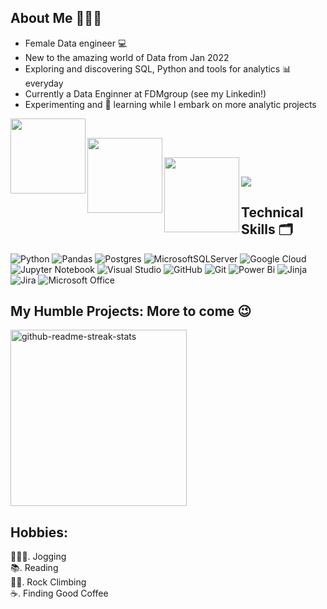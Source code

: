 ## About Me 👩🏻‍💻  
- Female Data engineer 💻
- New to the amazing world of Data from Jan 2022
- Exploring and discovering SQL, Python and tools for analytics 📊 everyday 
- Currently a Data Enginner at FDMgroup (see my Linkedin!)
- Experimenting and 📖 learning while I embark on more analytic projects

<a href="https://www.linkedin.com/in/kaiyangoh/"><img align="left" src="https://img.shields.io/badge/linkedin-%230077B5.svg?style=for-the-badge&logo=linkedin&logoColor=white" width="120px"/></a><br>

<a href="https://public.tableau.com/app/profile/kai.yan6223"><img align="left" src="https://img.shields.io/badge/Tableau-E97627?style=for-the-badge&logo=Tableau&logoColor=white" width="120px"/></a><br> 

<a href="https://www.medium.com/@kaiyangoh85"><img align="left" src="https://img.shields.io/badge/Medium-12100E?style=for-the-badge&logo=medium&logoColor=white" width="120px"/></a><br> 

![](https://media.giphy.com/media/hpXdHPfFI5wTABdDx9/giphy.gif)

## Technical Skills 🗂 
![Python](https://img.shields.io/badge/python-3670A0?style=for-the-badge&logo=python&logoColor=ffdd54)
![Pandas](https://img.shields.io/badge/pandas-%23150458.svg?style=for-the-badge&logo=pandas&logoColor=white)
![Postgres](https://img.shields.io/badge/postgres-%23316192.svg?style=for-the-badge&logo=postgresql&logoColor=white)
![MicrosoftSQLServer](https://img.shields.io/badge/Microsoft%20SQL%20Sever-CC2927?style=for-the-badge&logo=microsoft%20sql%20server&logoColor=white)
![Google Cloud](https://img.shields.io/badge/GoogleCloud-%234285F4.svg?style=for-the-badge&logo=google-cloud&logoColor=white)
![Jupyter Notebook](https://img.shields.io/badge/jupyter-%23FA0F00.svg?style=for-the-badge&logo=jupyter&logoColor=white)
![Visual Studio](https://img.shields.io/badge/Visual%20Studio-5C2D91.svg?style=for-the-badge&logo=visual-studio&logoColor=white)
![GitHub](https://img.shields.io/badge/github-%23121011.svg?style=for-the-badge&logo=github&logoColor=white)
![Git](https://img.shields.io/badge/git-%23F05033.svg?style=for-the-badge&logo=git&logoColor=white)
![Power Bi](https://img.shields.io/badge/power_bi-F2C811?style=for-the-badge&logo=powerbi&logoColor=black)
![Jinja](https://img.shields.io/badge/jinja-white.svg?style=for-the-badge&logo=jinja&logoColor=black)
![Jira](https://img.shields.io/badge/jira-%230A0FFF.svg?style=for-the-badge&logo=jira&logoColor=white)
![Microsoft Office](https://img.shields.io/badge/Microsoft_Office-D83B01?style=for-the-badge&logo=microsoft-office&logoColor=white)

## My Humble Projects: More to come 😉 <br>
<img width="282" src="https://denvercoder1-github-readme-stats.vercel.app/api/pin/?username=gkaiyan&repo=covid-data-exploration&theme=react&bg_color=273849&title_color=F85D7F&icon_color=F8D866&hide_border=true&show_icons=false" alt="github-readme-streak-stats">

## Hobbies:<br>
🏃🏻‍♀️. Jogging<br>
📚. Reading<br>
🧗🏻. Rock Climbing<br>
☕️. Finding Good Coffee










<!--
**gkaiyan/gkaiyan** is a ✨ _special_ ✨ repository because its `README.md` (this file) appears on your GitHub profile.

Here are some ideas to get you started:

- 🔭 I’m currently working on ...
- 🌱 I’m currently learning ...
- 👯 I’m looking to collaborate on ...
- 🤔 I’m looking for help with ...
- 💬 Ask me about ...
- 📫 How to reach me: ...
- 😄 Pronouns: ...
- ⚡ Fun fact: ...
-->
